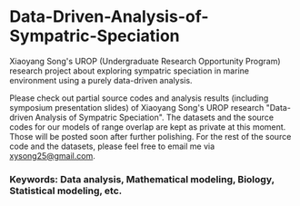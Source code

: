 # Data-Driven-Analysis-of-Sympatric-Speciation

Xiaoyang Song's UROP (Undergraduate Research Opportunity Program) research project about exploring sympatric speciation in marine environment using a purely data-driven analysis.

Please check out partial source codes and analysis results (including symposium presentation slides) of Xiaoyang Song's UROP research "Data-driven Analysis of Sympatric Speciation". The datasets and the source codes for our models of range overlap are kept as private at this moment. Those will be posted soon after further polishing. For the rest of the source code and the datasets, please feel free to email me via xysong25@gmail.com.

### Keywords: Data analysis, Mathematical modeling, Biology, Statistical modeling, etc.

